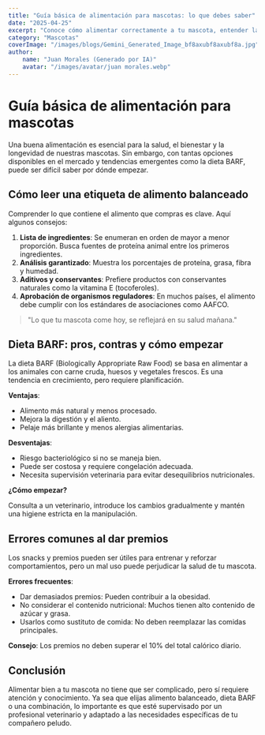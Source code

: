 ```yaml
---
title: "Guía básica de alimentación para mascotas: lo que debes saber"
date: "2025-04-25"
excerpt: "Conoce cómo alimentar correctamente a tu mascota, entender las etiquetas de alimentos balanceados, iniciar la dieta BARF y evitar errores comunes al dar premios."
category: "Mascotas"
coverImage: "/images/blogs/Gemini_Generated_Image_bf8axubf8axubf8a.jpg"
author:
    name: "Juan Morales (Generado por IA)"
    avatar: "/images/avatar/juan morales.webp"
---
```


# Guía básica de alimentación para mascotas

Una buena alimentación es esencial para la salud, el bienestar y la longevidad de nuestras mascotas. Sin embargo, con tantas opciones disponibles en el mercado y tendencias emergentes como la dieta BARF, puede ser difícil saber por dónde empezar.

## Cómo leer una etiqueta de alimento balanceado

Comprender lo que contiene el alimento que compras es clave. Aquí algunos consejos:

1. **Lista de ingredientes**: Se enumeran en orden de mayor a menor proporción. Busca fuentes de proteína animal entre los primeros ingredientes.
2. **Análisis garantizado**: Muestra los porcentajes de proteína, grasa, fibra y humedad.
3. **Aditivos y conservantes**: Prefiere productos con conservantes naturales como la vitamina E (tocoferoles).
4. **Aprobación de organismos reguladores**: En muchos países, el alimento debe cumplir con los estándares de asociaciones como AAFCO.

> "Lo que tu mascota come hoy, se reflejará en su salud mañana."

## Dieta BARF: pros, contras y cómo empezar

La dieta BARF (Biologically Appropriate Raw Food) se basa en alimentar a los animales con carne cruda, huesos y vegetales frescos. Es una tendencia en crecimiento, pero requiere planificación.

**Ventajas**:

-   Alimento más natural y menos procesado.
-   Mejora la digestión y el aliento.
-   Pelaje más brillante y menos alergias alimentarias.

**Desventajas**:

-   Riesgo bacteriológico si no se maneja bien.
-   Puede ser costosa y requiere congelación adecuada.
-   Necesita supervisión veterinaria para evitar desequilibrios nutricionales.

**¿Cómo empezar?**

Consulta a un veterinario, introduce los cambios gradualmente y mantén una higiene estricta en la manipulación.

## Errores comunes al dar premios

Los snacks y premios pueden ser útiles para entrenar y reforzar comportamientos, pero un mal uso puede perjudicar la salud de tu mascota.

**Errores frecuentes**:

-   Dar demasiados premios: Pueden contribuir a la obesidad.
-   No considerar el contenido nutricional: Muchos tienen alto contenido de azúcar y grasa.
-   Usarlos como sustituto de comida: No deben reemplazar las comidas principales.

**Consejo**: Los premios no deben superar el 10% del total calórico diario.

## Conclusión

Alimentar bien a tu mascota no tiene que ser complicado, pero sí requiere atención y conocimiento. Ya sea que elijas alimento balanceado, dieta BARF o una combinación, lo importante es que esté supervisado por un profesional veterinario y adaptado a las necesidades específicas de tu compañero peludo.
